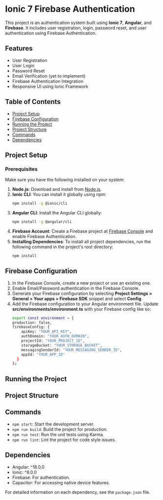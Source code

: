 # Ionic 7 Firebase Authentication

This project is an authentication system built using **Ionic 7**, **Angular**, and **Firebase**. It includes user registration, login, password reset, and user authentication using Firebase Authentication.

## Features

- User Registration
- User Login
- Password Reset
- Email Verification (yet to implement)
- Firebase Authentication Integration
- Responsive UI using Ionic Framework

## Table of Contents
- [Project Setup](#project-setup)
- [Firebase Configuration](#firebase-configuration)
- [Running the Project](#running-the-project)
- [Project Structure](#project-structure)
- [Commands](#commands)
- [Dependencies](#dependencies)

## Project Setup

### Prerequisites

Make sure you have the following installed on your system:

1. **Node.js**: Download and install from [Node.js](https://nodejs.org/).
2. **Ionic CLI**: You can install it globally using npm:
   ```bash
   npm install -g @ionic/cli
3. **Angular CLI**: Install the Angular CLI globally:
   ```bash
   npm install -g @angular/cli
4. **Firebase Account**: Create a Firebase project at [Firebase Console](https://console.firebase.google.com/) and enable Firebase Authentication.
5. **Installing Dependencies**: To install all project dependencies, run the following command in the project's root directory:
   ```bash
   npm install

## Firebase Configuration

1. In the Firebase Console, create a new project or use an existing one.
2. Enable Email/Password authentication in the Firebase Console.
3. Generate your Firebase configuration by selecting **Project Settings > General > Your apps > Firebase SDK** snippet and select **Config**.
4. Add the Firebase configuration to your Angular environment file. Update **src/environments/environment.ts** with your Firebase config like so:
    ```bash
   export const environment = {
   production: false,
   firebaseConfig: {
        apiKey: "YOUR_API_KEY",
        authDomain: "YOUR_AUTH_DOMAIN",
        projectId: "YOUR_PROJECT_ID",
        storageBucket: "YOUR_STORAGE_BUCKET",
        messagingSenderId: "YOUR_MESSAGING_SENDER_ID",
        appId: "YOUR_APP_ID"
      }
   };

## Running the Project

## Project Structure

## Commands
- `npm start`: Start the development server.
- `npm run build`: Build the project for production.
- `npm run test`: Run the unit tests using Karma.
- `npm run lint`: Lint the project for code style issues.

## Dependencies
- Angular: ^18.0.0
- Ionic: ^8.0.0
- Firebase: For authentication.
- Capacitor: For accessing native device features.

For detailed information on each dependency, see the `package.json` file.